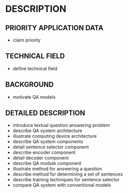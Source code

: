 # DESCRIPTION

## PRIORITY APPLICATION DATA

- claim priority

## TECHNICAL FIELD

- define technical field

## BACKGROUND

- motivate QA models

## DETAILED DESCRIPTION

- introduce textual question answering problem
- describe QA system architecture
- illustrate computing device architecture
- describe QA system components
- detail sentence selector component
- describe encoder component
- detail decoder component
- describe QA module component
- illustrate method for answering a question
- describe method for determining a set of sentences
- describe training techniques for sentence selector
- compare QA system with conventional models

